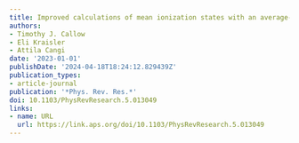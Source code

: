 ```yaml
---
title: Improved calculations of mean ionization states with an average-atom model
authors:
- Timothy J. Callow
- Eli Kraisler
- Attila Cangi
date: '2023-01-01'
publishDate: '2024-04-18T18:24:12.829439Z'
publication_types:
- article-journal
publication: '*Phys. Rev. Res.*'
doi: 10.1103/PhysRevResearch.5.013049
links:
- name: URL
  url: https://link.aps.org/doi/10.1103/PhysRevResearch.5.013049
---
```

